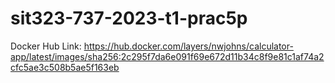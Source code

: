 # sit323-737-2023-t1-prac5p

Docker Hub Link: https://hub.docker.com/layers/nwjohns/calculator-app/latest/images/sha256:2c295f7da6e091f69e672d11b34c8f9e81c1af74a2cfc5ae3c508b5ae5f163eb
